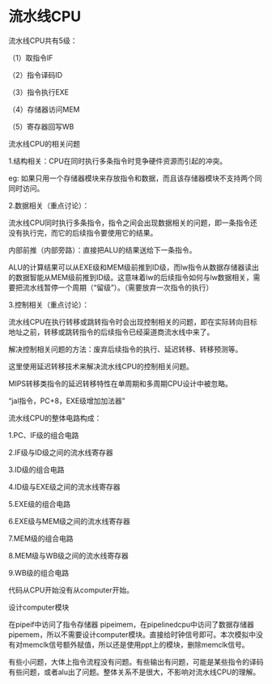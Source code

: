 # 流水线CPU

流水线CPU共有5级：

（1）取指令IF

（2）指令译码ID

（3）指令执行EXE

（4）存储器访问MEM

（5）寄存器回写WB

流水线CPU的相关问题

1.结构相关：CPU在同时执行多条指令时竞争硬件资源而引起的冲突。

eg: 如果只用一个存储器模块来存放指令和数据，而且该存储器模块不支持两个同同时访问。

2.数据相关（重点讨论）：

流水线CPU同时执行多条指令，指令之间会出现数据相关的问题，即一条指令还没有执行完，而它的后续指令要使用它的结果。

内部前推（内部旁路）：直接把ALU的结果送给下一条指令。

ALU的计算结果可以从EXE级和MEM级前推到ID级，而lw指令从数据存储器读出的数据智能从MEM级前推到ID级。这意味着lw的后续指令如何与lw数据相关，需要把流水线暂停一个周期（“留级”）。（需要放弃一次指令的执行）

3.控制相关（重点讨论）：

流水线CPU在执行转移或跳转指令时会出现控制相关的问题，即在实际转向目标地址之前，转移或跳转指令的后续指令已经渠道商流水线中来了。

解决控制相关问题的方法：废弃后续指令的执行、延迟转移、转移预测等。

这里使用延迟转移技术来解决流水线CPU的控制相关问题。



MIPS转移类指令的延迟转移特性在单周期和多周期CPU设计中被忽略。

“jal指令，PC+8，EXE级增加加法器”



流水线CPU的整体电路构成：

1.PC、IF级的组合电路

2.IF级与ID级之间的流水线寄存器

3.ID级的组合电路

4.ID级与EXE级之间的流水线寄存器

5.EXE级的组合电路

6.EXE级与MEM级之间的流水线寄存器

7.MEM级的组合电路

8.MEM级与WB级之间的流水线寄存器

9.WB级的组合电路



代码从CPU开始没有从computer开始。

设计computer模块

在pipeif中访问了指令存储器 pipeimem，在pipelinedcpu中访问了数据存储器pipemem，所以不需要设计computer模块。直接给时钟信号即可。本次模拟中没有对memclk信号额外赋值，所以还是使用ppt上的模块，删除memclk信号。



有些小问题，大体上指令流程没有问题。有些输出有问题，可能是某些指令的译码有些问题，或者alu出了问题。整体关系不是很大，不影响对流水线CPU的理解。

